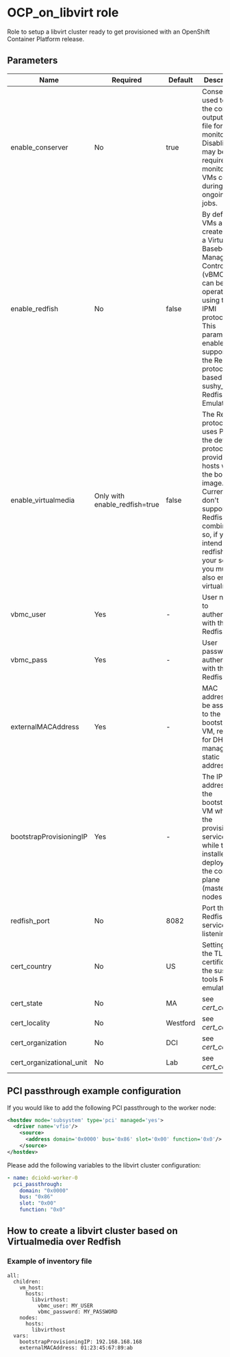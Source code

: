# OCP_on_libvirt role

Role to setup a libvirt cluster ready to get provisioned with an OpenShift Container Platform release.

## Parameters

Name  | Required  | Default  | Description
------|-----------|----------|-------------
enable_conserver | No | true | Conserver is used to write the console output to a file for later monitoring. Disabling it may be required to monitor the VMs console during ongoing jobs.
enable_redfish | No | false | By default, VMs are created with a Virtual Baseboard Management Controller (vBMC) that can be operated using the IPMI protocol. This parameter enables support for the Redfish protocol based on the sushy_tool Redfish Emulator.
enable_virtualmedia | Only with enable_redfish=true | false | The Redfish protocol uses PXE as the default protocol to provide the hosts with the boot image. Currently we don't support the Redfish/PXE combination so, if you intend to use redfish in your setup, you must also enable virtualmedia.
vbmc_user | Yes | - | User name to authenticate with the Redfish API.
vbmc_pass | Yes | - | User password to authenticate with the Redfish API.
externalMACAddress | Yes | - | MAC address to be assigned to the bootstrap VM, required for DHCP managed static addressing.
bootstrapProvisioningIP | Yes | - | The IP address on the bootstrap VM where the provisioning services run while the installer is deploying the control plane (master) nodes
redfish_port | No | 8082 | Port the Redfish service is listening on.
cert_country | No | US | Settings for the TLS certificate in the sushy tools Redfish emulator.
cert_state | No | MA | see *cert_country*
cert_locality | No | Westford | see *cert_country*
cert_organization | No | DCI | see *cert_country*
cert_organizational_unit | No | Lab | see *cert_country*


## PCI passthrough example configuration

If you would like to add the following PCI passthrough to the worker node:

```xml
<hostdev mode='subsystem' type='pci' managed='yes'>
  <driver name='vfio'/>
    <source>
      <address domain='0x0000' bus='0x86' slot='0x00' function='0x0'/>
    </source>
</hostdev>
```

Please add the following variables to the libvirt cluster configuration:

```yaml
- name: dciokd-worker-0
  pci_passthrough:
    domain: "0x0000"
    bus: "0x86"
    slot: "0x00"
    function: "0x0"
```

## How to create a libvirt cluster based on Virtualmedia over Redfish

### Example of inventory file

```
all:
  children:
    vm_host:
      hosts:
        libvirthost:
          vbmc_user: MY_USER
          vbmc_password: MY_PASSWORD
    nodes:
      hosts:
        libvirthost
  vars:
    bootstrapProvisioningIP: 192.168.168.168
    externalMACAddress: 01:23:45:67:89:ab
```